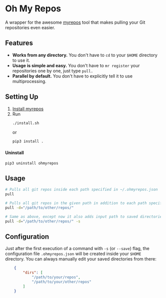 # Oh My Repos
A wrapper for the awesome [myrepos](https://myrepos.branchable.com/) tool that makes pulling your Git repositories even easier.

## Features
 * **Works from any directory.** You don't have to `cd` to your `$HOME` directory to use it.
 * **Usage is simple and easy.** You don't have to `mr register` your repositories one by one, just type `pull.`
 * **Parallel by default.** You don't have to explicitly tell it to use multiprocessing.
## Setting Up
 1. [Install myrepos](https://myrepos.branchable.com/install/)
 2. Run
    ``` sh 
    ./install.sh
    ``` 
    or
    ``` sh 
    pip3 install .
    ```
 
#### Uninstall 
```
pip3 uninstall ohmyrepos
```

## Usage
``` sh
# Pulls all git repos inside each path specified in ~/.ohmyrepos.json
pull

# Pulls all git repos in the given path in addition to each path specified in ~/.ohmyrepos.json
pull -d="/path/to/other/repos/"

# Same as above, except now it also adds input path to saved directories in ~/.ohmyrepos.json
pull -d="/path/to/other/repos/" -s
```

## Configuration
Just after the first execution of a command with `-s` (or `--save`) flag, the configuration file `.ohmyrepos.json` will be created inside your `$HOME` directory. 
You can always manually edit your saved directories from there:
``` json
    {
        "dirs": [
            "/path/to/your/repos",
            "/path/to/your/other/repos"
        ]
    }
```


